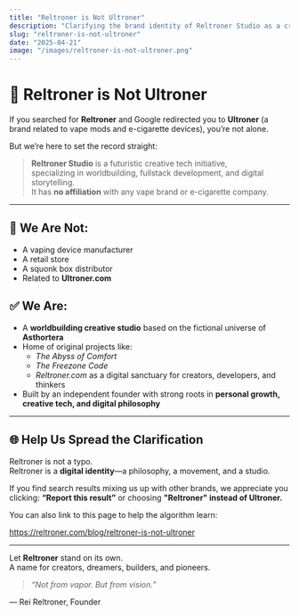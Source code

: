 ```yaml
---
title: "Reltroner is Not Ultroner"
description: "Clarifying the brand identity of Reltroner Studio as a creative tech entity—not affiliated with any vaping product brand."
slug: "reltroner-is-not-ultroner"
date: "2025-04-21"
image: "/images/reltroner-is-not-ultroner.png"
---
```


# 🧠 Reltroner is Not Ultroner

If you searched for **Reltroner** and Google redirected you to **Ultroner** (a brand related to vape mods and e-cigarette devices), you’re not alone.

But we’re here to set the record straight:

> **Reltroner Studio** is a futuristic creative tech initiative,  
> specializing in worldbuilding, fullstack development, and digital storytelling.  
> It has **no affiliation** with any vape brand or e-cigarette company.

---

## 🚫 We Are Not:
- A vaping device manufacturer  
- A retail store  
- A squonk box distributor  
- Related to **Ultroner.com**

## ✅ We Are:
- A **worldbuilding creative studio** based on the fictional universe of **Asthortera**
- Home of original projects like:
  - *The Abyss of Comfort*  
  - *The Freezone Code*  
  - *Reltroner.com* as a digital sanctuary for creators, developers, and thinkers  
- Built by an independent founder with strong roots in **personal growth, creative tech, and digital philosophy**

---

## 🌐 Help Us Spread the Clarification

Reltroner is not a typo.  
Reltroner is a **digital identity**—a philosophy, a movement, and a studio.

If you find search results mixing us up with other brands, we appreciate you clicking:
**“Report this result”** or choosing **"Reltroner" instead of Ultroner.**

You can also link to this page to help the algorithm learn:

https://reltroner.com/blog/reltroner-is-not-ultroner


---

Let **Reltroner** stand on its own.  
A name for creators, dreamers, builders, and pioneers.

> _“Not from vapor. But from vision.”_

— Rei Reltroner, Founder

